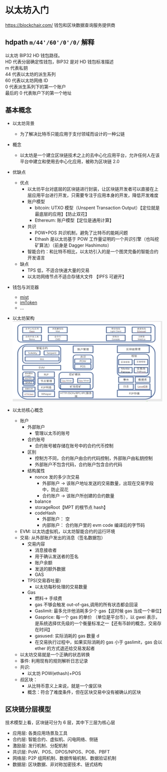 # 以太坊入门

https://blockchair.com/
钱包和区块数据查询服务提供商

## hdpath `m/44'/60'/0'/0/` 解释

以太坊 BIP32 HD 钱包路径。  
HD 代表分层确定性钱包，BIP32 是对 HD 钱包标准描述  
m 代表私钥  
44 代表以太坊的派生系列  
60 代表以太坊网络 ID  
0 代表派生系列下的第一个账户  
最后的 0 代表账户下的第一个地址

## 基本概念

- 以太坊背景
  - 为了解决比特币只能应用于支付领域而设计的一种公链
- 概念
  - 以太坊是一个建立区块链技术之上的去中心化应用平台，允许任何人在该平台中建立和使用去中心化应用，被称为区块链 2.0
- 优缺点
  - 优点
    - 以太坊平台对底层的区块链进行封装，让区块链开发者可以直接在上层应用平台进行开发，只需要专注于应用本身的开发，降低开发难度
    - 账户模型
      - bitcoin: UTXO 模型（Unspent Transaction Output）【定位就是最底层的应用】【防止双花】
      - Ethereum: 账户模型【定位是通用计算】
    - 共识
      - POW+POS 共识机制，避免了比特币的能耗问题
      - Ethash 是以太坊基于 POW 工作量证明的一个共识引擎（也叫挖矿算法）（前身是 Dagger Hashimoto）
    - 智能合约：和比特币相比，以太坊引入的是一个图灵完备的智能合约开发语言
  - 缺点
    - TPS 低，不适合快速大量的交易
    - 以太坊网络节点不适合存储大文件 【IPFS 可避开】
- 钱包与浏览器
  - [mist](https://ethereum.org/en/)
  - [imToken](https://token.im/download)
  - ...
- 以太坊架构
  ![eth_base](./img/eth_base.png)

- 以太坊核心概念
  - 账户
    - 外部账户
      - 管理以太币的账号
    - 合约账号
      - 合约账号被存储在账号中的合约代币控制
    - 区别
      - 控制方不同，合约账户由合约代码控制，外部账户由私钥控制
      - 外部账户不包含代码，合约账户包含合约代码
    - 结构属性
      - nonce 发的多少次交易
        - 外部账户 -> 该账户地址发送的交易数量，出现在交易字段中，防止双花
        - 合约账户 -> 该账户所创建的合约数量
      - balance
      - storageRoot【MPT 的根节点 hash】
      - codeHash
        - 外部账户： 空
        - 内部账户： 合约账户里的 evm code 编译后的字节码
  - EVM: 以太坊虚拟机，以太坊智能合约的运行环境
  - 交易: 从外部账户发出的消息（签名数据包）
    - 交易内容
      - 消息接收者
      - 用于确认发送者的签名
      - 账户余额
      - 发送的额外数据
      - GAS
    - TPS(交易吞吐量)
      - 以太坊每秒处理的交易数量
    - Gas
      - 燃料-> 手续费
      - gas 不够会触发 out-of-gas,调用的所有状态都会回滚
      - Gaslimit: 最多允许他消耗多少个 gas【这时候 gas 当成一个单位】
      - Gasprice: 每一个 gas 的单价 （单位是平台币），以 gwei 表示，是系统选择优先级的一个衡量标准之一【还有币龄的概念，交易存在时间】
      - gasused: 实际消耗的 gas 数量 d
      - 在交易执行过程中，如果实际消耗的 gas 小于 gaslimit，gas 会以 ether 的方式退还给交易发起者
  - 以太坊交易就是一个正确的状态转换
  - 事件: 利用现有的规则解析日志记录
  - 共识:
    - 以太坊 POW(ethash)+POS
  - 叔区块：
    - 从比特币意义上来说，就是一个废区块
    - 概念：符合了难度条件，但在区块交易中没有被确认的区块

## 区块链分层模型

技术模型上看，区块链可分为 6 层，其中下三层为核心层

- 应用层: 各类应用场景及工具
- 合约层: 智能合约、虚拟机、闪电网络、侧链
- 激励层: 发行机制、分配机制
- 共识层: PoW、POS、DPOS/NPOS、POB、PBFT
- 网络层: P2P 组网机制、数据传输机制、数据验证机制
- 数据层: 区块数据、非对称加密技术、链式结构

